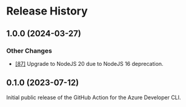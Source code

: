 # Release History

## 1.0.0 (2024-03-27)

### Other Changes

- [[87]](https://github.com/Azure/setup-azd/pull/87) Upgrade to NodeJS 20 due to NodeJS 16 deprecation.

## 0.1.0 (2023-07-12)

Initial public release of the GitHub Action for the Azure Developer CLI.
